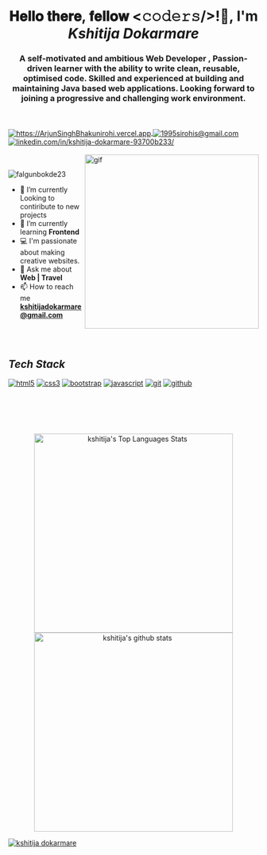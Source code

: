 
<h1 align="center">𝐇𝐞𝐥𝐥𝐨 𝐭𝐡𝐞𝐫𝐞, 𝐟𝐞𝐥𝐥𝐨𝐰 <𝚌𝚘𝚍𝚎𝚛𝚜/>!👋, I'm <i>Kshitija Dokarmare</i></h1>
<h3 align="center">A self-motivated and ambitious Web Developer , Passion-driven learner with the ability to write clean, reusable, optimised code. Skilled and experienced at building and maintaining Java based web applications. Looking forward to joining a progressive and challenging work environment.</h3>
<br/>
<br/>
<a href="#">
  <img align="center" src="https://img.shields.io/badge/Portfolio-18A303?style=for-the-badge&logo=ionic&logoColor=white" alt="https://ArjunSinghBhakunirohi.vercel.app" />
</a>
<a title="kshitijadokarmare786@gmail.com" href="mailto:kshitijadokarmare786@gmail.com">
  <img align="center" src="https://img.shields.io/badge/Gmail-D14836?style=for-the-badge&logo=gmail&logoColor=white" alt="1995sirohis@gmail.com" />
</a>
<a href="linkedin.com/in/kshitija-dokarmare-93700b233/">
  <img align="center" src="https://img.shields.io/badge/LinkedIn-0077B5?style=for-the-badge&logo=linkedin&logoColor=white" alt="linkedin.com/in/kshitija-dokarmare-93700b233/" />
</a>
<br/>
<br/>
<a href="#"><img align="right" width="350px" src="https://r7q6w9z6.rocketcdn.me/career/wp-content/uploads/2020/03/hello.gif" alt="gif" /></a>

<br/>

<p align="left" > <img src="https://komarev.com/ghpvc/?username=kshitijad12&label=Profile%20views&color=0e75b6&style=flat" alt="falgunbokde23" /> </p>

- 🔭 I’m currently Looking to contiribute to new projects 
- 🌱 I’m currently learning **Frontend**
- 💻 I'm passionate about making creative websites.
- 💬 Ask me about **Web | Travel**
- 📫 How to reach me **kshitijadokarmare@gmail.com**



<br/>
<br/>

<h2><i>Tech Stack</i></h2>

<p>
    <a href="#"><img src="https://img.shields.io/badge/HTML5-E34F26?style=for-the-badge&logo=html5&logoColor=white" alt="html5" /></a>
    <a href="#"><img src="https://img.shields.io/badge/CSS3-1572B6?style=for-the-badge&logo=css3&logoColor=white" alt="css3" /></a>
    <a href="#"><img src="https://img.shields.io/badge/Bootstrap-563D7C?style=for-the-badge&logo=bootstrap&logoColor=white" alt="bootstrap" /></a>
    <a href="#"><img src="https://img.shields.io/badge/JavaScript-323330?style=for-the-badge&logo=javascript&logoColor=F7DF1E" alt="javascript" /></a>
    <a href="#"><img src="https://img.shields.io/badge/Git-f44d27?style=for-the-badge&logo=git&logoColor=white" alt="git" /></a>
    <a href="#"><img src="https://img.shields.io/badge/GitHub-100000?style=for-the-badge&logo=github&logoColor=white" alt="github" /></a>
   
</p>
<br>


<br/><br/>
<p display="flex" align="center">
<a href="#"><img alt="kshitija's Top Languages Stats"  src="https://github-readme-stats.vercel.app/api/top-langs/?username=kshitijad12&hide=smalltalk&theme=algolia&layout=compact" width="400" /></a>



  <a href="https://github.com/kshitijad12?tab=repositories">
    <img width="400" height="auto"  alt="kshitija's github stats" 
         src="https://github-readme-stats.vercel.app/api?username=kshitijad12&show_icons=true&theme=algolia&count_private=true" />
  </a>
  </p>
 <div  align="center" style="display: flex; justify-content:"center" ><a href="#"> <img align="center" src="https://github-readme-streak-stats.herokuapp.com/?user=kshitijad12&hide=smalltalk&theme=algolia&layout=compact" alt="kshitija dokarmare" /></a></div>
